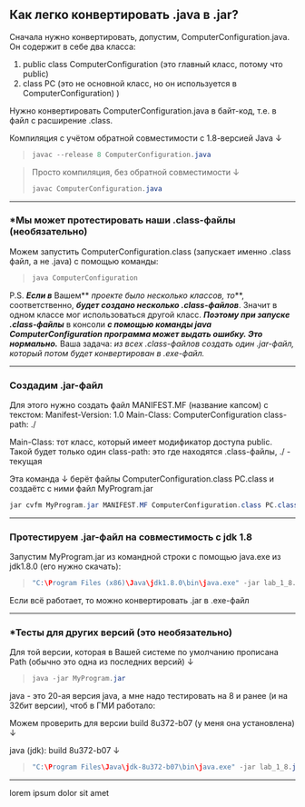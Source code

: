 ## Как легко конвертировать .java в .jar?

Сначала нужно конвертировать, допустим, ComputerConfiguration.java.
Он содержит в себе два класса:

1. public class ComputerConfiguration (это главный класс, потому что public)
2. class PC (это не основной класс, но он используется в ComputerConfiguration) )

Нужно конвертировать ComputerConfiguration.java в байт-код, т.е. в файл с расширение .class.

Компиляция с учётом обратной совместимости с 1.8-версией Java ↓

> ```java
> javac --release 8 ComputerConfiguration.java
> ```

> Просто компиляция, без обратной совместимости ↓
>
> ```java
> javac ComputerConfiguration.java 
> ```

---

### *Мы может протестировать наши .class-файлы (необязательно)

Можем запустить ComputerConfiguration.class (запускает именно .class файл, а не .java) с помощью команды:

> ```java
> java ComputerConfiguration
> ```

P.S. ***Если в*** Вашем** *проекте было несколько классов, то***, соответственно, ***будет создано несколько .class-файлов***.
Значит в одном классе мог использоваться другой класс.
***Поэтому при запуске .class-файлы*** в консоли ***с помощью команды java ComputerConfiguration программа может выдать ошибку.
Это нормально.***
Ваша задача: *из всех .class-файлов создать один .jar-файл, который потом будет конвертирован в .exe-файл.*

---

### Создадим .jar-файл

Для этого нужно создать файл MANIFEST.MF (название капсом) с текстом:
Manifest-Version: 1.0
Main-Class: ComputerConfiguration
class-path: ./

Main-Class: тот класс, который имеет модификатор доступа public. Такой будет только один
class-path: это где находятся .class-файлы, ./ - текущая

Эта команда ↓ берёт файлы ComputerConfiguration.class PC.class и создаётс с ними файл MyProgram.jar

```java
jar cvfm MyProgram.jar MANIFEST.MF ComputerConfiguration.class PC.class
```

---

### Протестируем .jar-файл на совместимость с jdk 1.8

Запустим MyProgram.jar из командной строки с помощью java.exe из jdk1.8.0 (его нужно скачать):

> ```java
> "C:\Program Files (x86)\Java\jdk1.8.0\bin\java.exe" -jar lab_1_8.jar
> ```

Если всё работает, то можно конвертировать .jar в .exe-файл

---

### *Тесты для других версий (это необязательно)

Для той версии, которая в Вашей системе по умолчанию прописана Path (обычно это одна из последних версий) ↓

> ```java
> java -jar MyProgram.jar 
> ```

java - это 20-ая версия java, а мне надо тестировать на 8 и ранее (и на 32бит версии), чтоб в ГМИ работало:

Можем проверить для версии build 8u372-b07 (у меня она установлена) ↓

java (jdk): build 8u372-b07 ↓

> ```java
> "C:\Program Files\Java\jdk-8u372-b07\bin\java.exe" -jar lab_1_8.jar
> ```

---

lorem ipsum dolor sit amet

